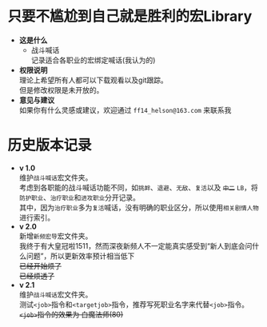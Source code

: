 # 只要不尴尬到自己就是胜利的宏Library

+ **这是什么**    
    + 战斗喊话    
    记录适合各职业的宏绑定喊话(我认为的)    
+ **权限说明**    
理论上希望所有人都可以下载观看以及git跟踪。    
但是修改权限是未开放的。
+ **意见与建议**    
如果你有什么灵感或建议，欢迎通过 `ff14_helson@163.com` 来联系我

# 历史版本记录
+ **v 1.0**        
维护`战斗喊话`宏文件夹。        
考虑到各职能的战斗喊话功能不同，如`挑衅`、`退避`、`无敌`、`复活`以及 ~~`中二`~~ `LB`，将`防护职业`、`治疗职业`和`进攻职业`分开记录。    
其中，因为`治疗职业`多为`复活`喊话，没有明确的职业区分，所以使用`相关剧情人物`进行索引。    
+ **v 2.0**    
新增`新频宏导`宏文件夹。    
我终于有大皇冠啦1511，然而深夜新频人不一定能真实感受到“新人到底会问什么问题”，所以更新效率预计相当低下    
~~已经开始烦了~~    
~~已经烦透了~~    
+ **v 2.1**    
维护`战斗喊话`宏文件夹。    
测试`<job>`指令和`<targetjob>`指令，推荐写死职业名字来代替`<job>`指令。 ~~`<job>`指令的效果为 白魔法师(80)~~
